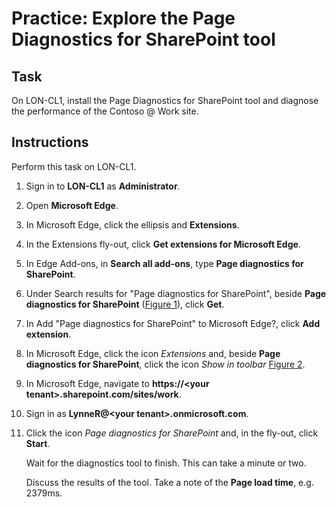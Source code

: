 # Practice: Explore the Page Diagnostics for SharePoint tool

## Task

On LON-CL1, install the Page Diagnostics for SharePoint tool and diagnose the performance of the Contoso \@ Work site.

## Instructions

Perform this task on LON-CL1.

1. Sign in to **LON-CL1** as **Administrator**.
1. Open **Microsoft Edge**.
1. In Microsoft Edge, click the ellipsis and **Extensions**.
1. In the Extensions fly-out, click **Get extensions for Microsoft Edge**.
1. In Edge Add-ons, in **Search all add-ons**, type **Page diagnostics for SharePoint**.
1. Under Search results for "Page diagnostics for SharePoint", beside **Page diagnostics for SharePoint** ([Figure 1]), click **Get**.
1. In Add "Page diagnostics for SharePoint" to Microsoft Edge?, click **Add extension**.
1. In Microsoft Edge, click the icon *Extensions* and, beside **Page diagnostics for SharePoint**, click the icon *Show in toolbar* [Figure 2].
1. In Microsoft Edge, navigate to **https://\<your tenant\>.sharepoint.com/sites/work**.
1. Sign in as **LynneR@\<your tenant\>.onmicrosoft.com**.
1. Click the icon *Page diagnostics for SharePoint* and, in the fly-out, click **Start**.

    Wait for the diagnostics tool to finish. This can take a minute or two.

    Discuss the results of the tool. Take a note of the **Page load time**, e.g. 2379ms.


[Figure 1]:/images/edge-Add-ons-page-diagnostics-for-sharepoint.png
[Figure 2]:/images/edge-Page-diagnostics-for-SharePoint.png
